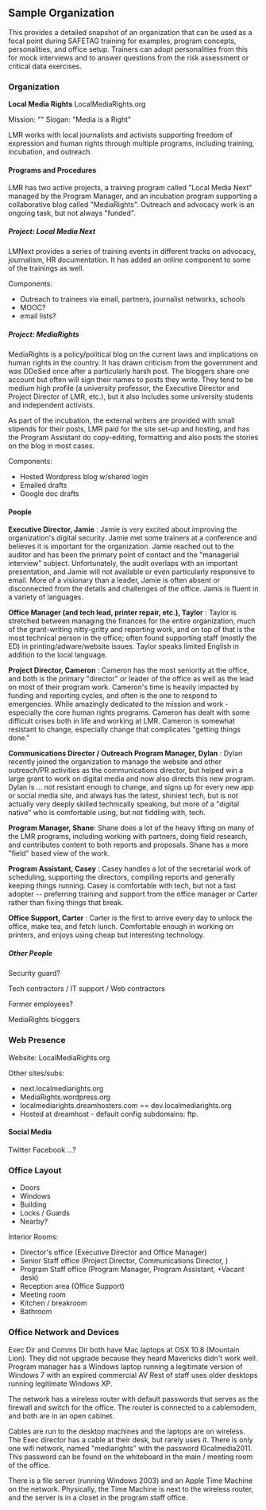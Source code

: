 ## Sample Organization ##

This provides a detailed snapshot of an organization that can be used as a focal point during SAFETAG training for examples, program concepts, personalities, and office setup. Trainers can adopt personalities from this for mock interviews and to answer questions from the  risk assessment or critical data exercises.

### Organization ###

**Local Media Rights**
LocalMediaRights.org

Mission: ""
Slogan: "Media is a Right"

LMR works with local journalists and activists supporting freedom of expression and human rights through multiple programs, including training, incubation, and outreach.

#### Programs and Procedures ####

LMR has two active projects, a training program called "Local Media Next" managed by the Program Manager, and an incubation program supporting a collaborative blog called "MediaRights". Outreach and advocacy work is an ongoing task, but not always "funded".

##### Project: Local Media Next #####
LMNext provides a series of training events in different tracks on advocacy, journalism, HR documentation. It has added an online component to some of the trainings as well.

Components:

 * Outreach to trainees via email, partners, journalist networks, schools
 * MOOC?
 * email lists?

##### Project: MediaRights #####

MediaRights is a policy/political blog on the current laws and implications on human rights in the country. It has drawn criticism from the government and was DDoSed once after a particularly harsh post. The bloggers share one account but often will sign their names to posts they write. They tend to be medium high profile (a university professor, the Executive Director and Project Director of LMR, etc.), but it also includes some university students and independent activists.

As part of the incubation, the external writers are provided with small stipends for their posts, LMR paid for the site set-up and hosting, and has the Program Assistant do copy-editing, formatting and also posts the stories on the blog in most cases.

Components:
 * Hosted Wordpress blog w/shared login
 * Emailed drafts
 * Google doc drafts


#### People ####
**Executive Director, Jamie** : Jamie is very excited about improving the organization's digital security.  Jamie met some trainers at a conference and believes it is important for the organization.  Jamie reached out to the auditor and has been the primary point of contact and the "managerial interview" subject.  Unfortunately, the audit overlaps with an important presentation, and Jamie will not available or even particularly responsive to email. More of a visionary than a leader, Jamie is often absent or disconnected from the details and challenges of the office. Jamis is fluent in a variety of languages.

**Office Manager (and tech lead, printer repair, etc.), Taylor** : Taylor is stretched between managing the finances for the entire organization, much of the grant-writing nitty-gritty and reporting work, and on top of that is the most technical person in the office;  often found supporting staff (mostly the ED) in printing/adware/website issues. Taylor speaks limited English in addition to the local language.

**Project Director, Cameron** : Cameron has the most seniority at the office, and both is the primary "director" or leader of the office as well as the lead on most of their program work. Cameron's time is heavily impacted by funding and reporting cycles, and often is the one to respond to emergencies.  While amazingly dedicated to the mission and work - especially the core human rights programs.  Cameron has dealt with some difficult crises both in life and working at LMR. Cameron is somewhat resistant to change, especially change that complicates "getting things done."

**Communications Director / Outreach Program Manager, Dylan** : Dylan recently joined the organization to manage the website and other outreach/PR activities as the communications director, but helped win a large grant to work on digital media and now also directs this new program.  Dylan is ... not resistant enough to change, and signs up for every new app or social media site, and always has the latest, shiniest tech, but is not actually very deeply skilled technically speaking, but more of a "digital native" who is comfortable using, but not fiddling with, tech.

**Program Manager, Shane**: Shane does a lot of the heavy lifting on many of the LMR programs, including working with partners, doing field research, and contributes content to both reports and proposals.  Shane has a more "field" based view of the work.

**Program Assistant, Casey** : Casey handles a lot of the secretarial work of scheduling, supporting the directors, compiling reports and generally keeping things running.  Casey is comfortable with tech, but not a fast adopter -- preferring training and support from the office manager or Carter rather than fixing things that break.

**Office Support, Carter** : Carter is the first to arrive every day to unlock the office, make tea, and fetch lunch.  Comfortable enough in working on printers, and enjoys using cheap but interesting technology.

##### Other People #####

Security guard?

Tech contractors / IT support / Web contractors

Former employees?

MediaRights bloggers

### Web Presence ###

Website: LocalMediaRights.org

Other sites/subs:

 * next.localmediarights.org
 * MediaRights.wordpress.org
 * localmediarights.dreamhosters.com == dev.localmediarights.org
 * Hosted at dreamhost - default config subdomains: ftp.

#### Social Media ####
Twitter
Facebook
...?

### Office Layout ###

 * Doors
 * Windows
 * Building
 * Locks / Guards
 * Nearby?

Interior Rooms:

* Director's office (Executive Director and Office Manager)
* Senior Staff office (Project Director, Communications Director,  )
* Program Staff office (Program Manager, Program Assistant, +Vacant desk)
* Reception area (Office Support)
* Meeting room
* Kitchen / breakroom
* Bathroom

### Office Network and Devices ###

Exec Dir and Comms Dir both have Mac laptops at OSX 10.8 (Mountain Lion). They did not upgrade because they heard Mavericks didn't work well.
Program manager has a Windows laptop running a legitimate version of Windows 7 with an expired commercial AV
Rest of staff uses older desktops running legitimate Windows XP.

The network has a wireless router with default passwords that serves as the firewall and switch for the office. The router is connected to a cablemodem, and both are in an open cabinet.

Cables are run to the desktop machines and the laptops are on wireless.  The Exec director has a cable at their desk, but rarely uses it. There is only one wifi network, named "mediarights" with the password l0calmedia2011. This password can be found on the whiteboard in the main / meeting room of the office.

There is a file server (running Windows 2003) and an Apple Time Machine on the network. Physically, the Time Machine is next to the wireless router, and the server is in a closet in the program staff office.


